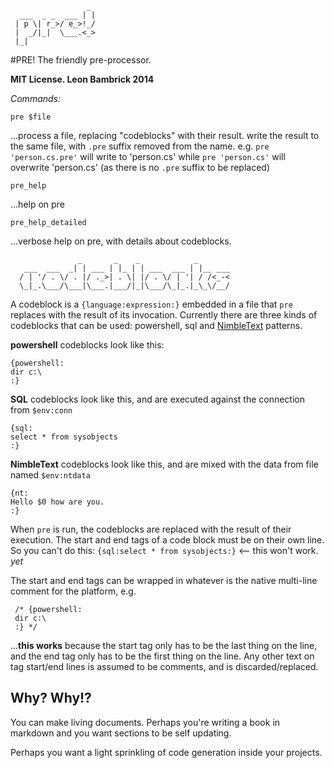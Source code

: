                      _
      ___  _ _  ___ | |
     | p \| r_>/ e_>!_/
     |  _/|_|  \___.<_>
     |_|
     
#PRE! The friendly pre-processor.
 
**MIT License. Leon Bambrick 2014**
 
*Commands:*

    pre $file        
...process a file, replacing "codeblocks" with their result.
write the result to the same file, with  `.pre` suffix removed from the name. e.g. `pre 'person.cs.pre'` will write to 'person.cs'
while `pre 'person.cs'` will overwrite 'person.cs' (as there is no `.pre` suffix to be replaced)

    pre_help
...help on pre

    pre_help_detailed
...verbose help on pre, with details about codeblocks.
 
                   _       _    _            _       
       ___  ___  _| | ___ | |_ | | ___  ___ | |__ ___
      / | '/ . \/ . |/ ._>| . \| |/ . \/ | '| / /<_-<
      \_|_.\___/\___|\___.|___/|_|\___/\_|_.|_\_\/__/
                                                 
 
 A codeblock is a `{language:expression:}` embedded in a file that `pre` replaces with the result of its invocation.
 Currently there are three kinds of codeblocks that can be used: powershell, sql and [NimbleText](http://NimbleText.com) patterns.
 
 **powershell** codeblocks look like this:
 
    {powershell:
    dir c:\
    :}
 
 **SQL** codeblocks look like this, and are executed against the connection from `$env:conn`
 
    {sql:
    select * from sysobjects
    :}
 
 
 **NimbleText** codeblocks look like this, and are mixed with the data from file named `$env:ntdata`
 
    {nt:
    Hello $0 how are you.
    :}
    
 When `pre` is run, the codeblocks are replaced with the result of their execution.
 The start and end tags of a code block must be on their own line. So you can't do this:
 `{sql:select * from sysobjects:}` <-- this won't work. *yet* 
 
 The start and end tags can be wrapped in whatever is the native multi-line comment for the platform, e.g.
 
     /* {powershell:
     dir c:\
     :} */
 ...**this works** because the start tag only has to be the last thing on the line, and the end tag only has to be 
 the first thing on the line. Any other text on tag start/end lines is assumed to be comments, and is discarded/replaced.

## Why? Why!?
 
You can make living documents. Perhaps you're writing a book in markdown and you want sections to be self updating.

Perhaps you want a light sprinkling of code generation inside your projects.